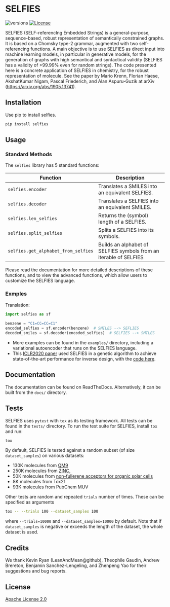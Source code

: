 # SELFIES

![versions](https://img.shields.io/pypi/pyversions/selfies.svg)
[![License](https://img.shields.io/badge/License-Apache%202.0-blue.svg)](https://opensource.org/licenses/Apache-2.0)


SELFIES (SELF-referencIng Embedded Strings) is a general-purpose, 
sequence-based, robust representation of semantically constrained graphs. It
is based on a Chomsky type-2 grammar, augmented with two self-referencing 
functions. A main objective is to use SELFIES as direct input into machine 
learning models, in particular in generative models, for the generation of 
graphs with high semantical and syntactical validity (SELFIES has a validity 
of >99.99% even for random strings). The code presented here is a concrete 
application of SELFIES in chemistry, for the robust representation of
molecule. See the paper by Mario Krenn, Florian Haese, AkshatKumar Nigam, 
Pascal Friederich, and Alan Aspuru-Guzik at
arXiv (https://arxiv.org/abs/1905.13741).


## Installation
Use pip to install selfies.

```bash
pip install selfies
```

## Usage

### Standard Methods 

The ``selfies`` library has 5 standard functions: 

| Function | Description |
| -------- | ----------- |
| ``selfies.encoder`` | Translates a SMILES into an equivalent SELFIES. | 
| ``selfies.decoder`` | Translates a SELFIES into an equivalent SMILES. |
| ``selfies.len_selfies`` | Returns the (symbol) length of a SELFIES.  | 
| ``selfies.split_selfies`` | Splits a SELFIES into its symbols. |
| ``selfies.get_alphabet_from_selfies`` | Builds an alphabet of SELFIES symbols from an iterable of SELFIES |  

Please read the documentation for more detailed descriptions of these 
functions, and to view the advanced functions, which allow users to
customize the SELFIES language.

### Exmples

Translation: 

```python
import selfies as sf
    
benzene = "C1=CC=CC=C1"
encoded_selfies = sf.encoder(benzene)  # SMILES --> SEFLIES
decoded_smiles = sf.decoder(encoded_selfies)  # SELFIES --> SMILES
```

* More examples can be found in the ``examples/`` directory, including a 
variational autoencoder that runs on the SELFIES language.
* This [ICLR2020 paper](https://arxiv.org/abs/1909.11655) used SELFIES in a
genetic algorithm to achieve state-of-the-art performance for inverse design, 
with the [code here](https://github.com/aspuru-guzik-group/GA).

## Documentation 

The documentation can be found on ReadTheDocs. Alternatively, it can be built 
from the ``docs/`` directory.


## Tests
SELFIES uses `pytest` with `tox` as its testing framework.
All tests can be found in  the `tests/` directory. To run the test suite for 
SELFIES, install ``tox`` and run:  

```bash
tox
```

By default, SELFIES is tested against a random subset
(of size ``dataset_samples``) on various datasets:

 * 130K molecules from [QM9](https://www.nature.com/articles/sdata201422)
 * 250K molecules from [ZINC](https://en.wikipedia.org/wiki/ZINC_database), 
 * 50K molecules from [non-fullerene acceptors for organic solar cells](https://www.sciencedirect.com/science/article/pii/S2542435117301307)
 * 8K molecules from Tox21
 * 93K molecules from PubChem MUV
 
Other tests are random and repeated ``trials`` number of times. 
These can be specified as arguments 

```bash
tox -- --trials 100 --dataset_samples 100
```

where ``--trials=10000`` and ``--dataset_samples=10000`` by default. Note that 
if ``dataset_samples`` is negative or exceeds the length of the dataset, 
the whole dataset is used. 


## Credits

We thank Kevin Ryan (LeanAndMean@github), Theophile Gaudin, Andrew Brereton,
Benjamin Sanchez-Lengeling, and Zhenpeng Yao for their suggestions and 
bug reports. 

## License 

[Apache License 2.0](https://choosealicense.com/licenses/apache-2.0/)

